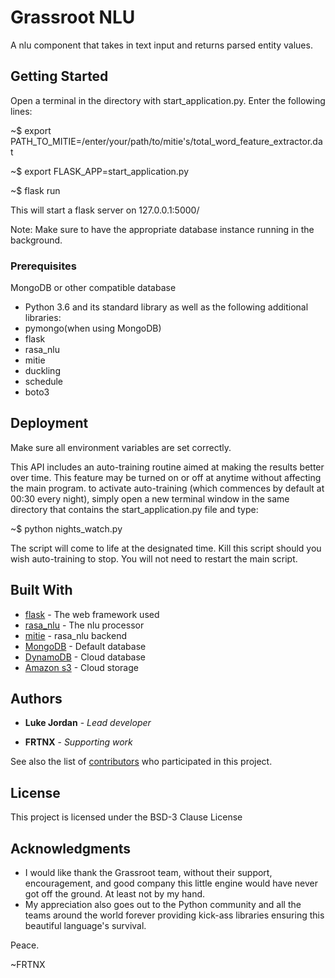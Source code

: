 # Grassroot NLU 

A nlu component that takes in text input and returns parsed entity values.

## Getting Started

Open a terminal in the directory with start_application.py. Enter the following lines:

 ~$ export PATH_TO_MITIE=/enter/your/path/to/mitie's/total_word_feature_extractor.dat

 ~$ export FLASK_APP=start_application.py

 ~$ flask run

This will start a flask server on 127.0.0.1:5000/
 
Note: Make sure to have the appropriate database instance running in the background.

### Prerequisites

MongoDB or other compatible database
* Python 3.6 and its standard library as well as the following additional libraries:
* pymongo(when using MongoDB)
* flask
* rasa_nlu
* mitie
* duckling
* schedule
* boto3


## Deployment

Make sure all environment variables are set correctly.

This API includes an auto-training routine aimed at making the results better over time. This feature may be turned on or off at anytime without affecting the main program. to activate auto-training (which commences by default at 00:30 every night),
simply open a new terminal window in the same directory that contains the start_application.py file and type:

  ~$ python nights_watch.py

The script will come to life at the designated time. Kill this script should you wish auto-training to stop. You will not need to restart the main script. 

## Built With

* [flask](http://flask.pocoo.org/) - The web framework used
* [rasa_nlu](http://rasa.ai/) - The nlu processor
* [mitie](https://https://github.com/mit-nlp/MITIE) - rasa_nlu backend
* [MongoDB](https://www.mongodb.com/) - Default database
* [DynamoDB](https://aws.amazon.com/dynamodb/) - Cloud database
* [Amazon s3](https://aws.amazon.com/s3‎/) - Cloud storage


## Authors

* **Luke Jordan** - *Lead developer*

* **FRTNX** - *Supporting work* 

See also the list of [contributors](https://github.com/your/project/contributors) who participated in this project.

## License

This project is licensed under the BSD-3 Clause License

## Acknowledgments

* I would like thank the Grassroot team, without their support, encouragement, and good company this little engine would have never got off the ground. At least not by  my hand.
* My appreciation also goes out to the Python community and all the teams around the world forever providing kick-ass libraries ensuring this beautiful language's survival.

Peace.

  ~FRTNX